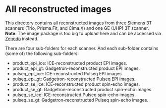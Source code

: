 # All reconstructed images
This directory contains all reconstructed images from three Siemens 3T scanners (Trio, Prisma.Fit, and Cima.X) and one GE (UHP) 3T scanner.           
**Note**: The image package is too big to upload here and can be accessed via [Zenodo](https://doi.org/10.5281/zenodo.14217778) instead.             

There are four sub-folders for each scanner. And each sub-folder contains (some of) the following sub-folders:
* product_epi_ice: ICE-reconstructed product EPI images.
* product_epi_gt: Gadgetron-reconstructed product EPI images.
* pulseq_epi_ice: ICE-reconstructed Pulseq EPI images.
* pulseq_epi_gt: Gadgetron-reconstructed Pulseq EPI images.
* product_se_ice: ICE-reconstructed product spin-echo images.
* product_se_gt: Gadgetron-reconstructed product spin-echo images.
* pulseq_se_ice: ICE-reconstructed Pulseq spin-echo images.
* pulseq_se_gt: Gadgetron-reconstructed Pulseq spin-echo images.
